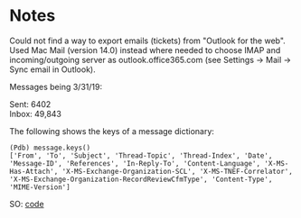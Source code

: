 # Notes

Could not find a way to export emails (tickets) from "Outlook for the web". Used Mac Mail (version 14.0) instead where needed to choose IMAP and incoming/outgoing server as outlook.office365.com (see Settings -> Mail -> Sync email in Outlook).

Messages being 3/31/19:

Sent: 6402  
Inbox: 49,843  

The following shows the keys of a message dictionary:

```
(Pdb) message.keys()
['From', 'To', 'Subject', 'Thread-Topic', 'Thread-Index', 'Date', 'Message-ID', 'References', 'In-Reply-To', 'Content-Language', 'X-MS-Has-Attach', 'X-MS-Exchange-Organization-SCL', 'X-MS-TNEF-Correlator', 'X-MS-Exchange-Organization-RecordReviewCfmType', 'Content-Type', 'MIME-Version']
```

SO: [code](https://stackoverflow.com/questions/33537476/mailbox-to-csv-using-python)
